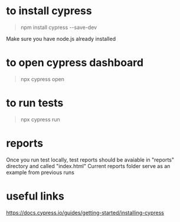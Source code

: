 # to install cypress
> npm install cypress --save-dev

Make sure you have node.js already installed

# to open cypress dashboard
> npx cypress open

# to run tests
> npx cypress run

# reports
Once you run test locally, test reports should be avaiable in "reports" directory and called "index.html"
Current reports folder serve as an example from previous runs

# useful links
https://docs.cypress.io/guides/getting-started/installing-cypress 
